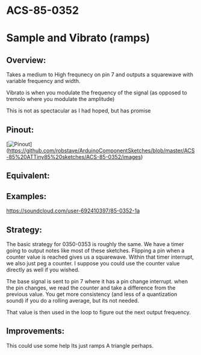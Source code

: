 # ACS-85-0352
Sample and Vibrato (ramps)
==============

## Overview:
Takes a medium to High frequnecy on pin 7 and outputs a squarewave with variable frequency and width.

Vibrato is when you modulate the frequency of the signal (as opposed to tremolo where you modulate the amplitude)

This is not as spectacular as I had hoped, but has promise


 
 
## Pinout:
[![Pinout](https://github.com/robstave/ArduinoComponentSketches/blob/master/ACS-85%20ATTiny85%20sketches/ACS-85-0352/images/ACS-85-0352.png)] (https://github.com/robstave/ArduinoComponentSketches/blob/master/ACS-85%20ATTiny85%20sketches/ACS-85-0352/images)


## Equivalent:


## Examples:
 https://soundcloud.com/user-692410397/85-0352-1a

## Strategy:
 The basic strategy for 0350-0353 is roughly the same.
We have a timer going to output notes like most of these sketches.  Flipping a pin when a counter value is reached gives us a squarewave.
Within that timer interrupt, we also just peg a counter.  I suppose you could use the counter value directly as well if you wished.


The base signal is sent to pin 7 where it has a pin change interrupt.  when the pin changes, we read the counter and take a difference from 
the previous value.  You get more consistency (and less of a quantization sound) if you do a rolling average, but its not needed.

That value is then used in the loop to figure out the next output frequency.

## Improvements:
This could use some help
Its just ramps
A triangle perhaps.  


